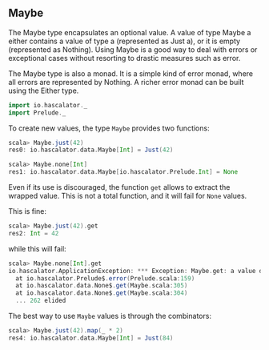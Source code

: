 ## Maybe

The Maybe type encapsulates an optional value. A value of type Maybe a either contains a value 
of type a (represented as Just a), or it is empty (represented as Nothing). Using Maybe is a 
good way to deal with errors or exceptional cases without resorting to drastic measures 
such as error.

The Maybe type is also a monad. It is a simple kind of error monad, where all errors are 
represented by Nothing. A richer error monad can be built using the Either type.

```scala
import io.hascalator._
import Prelude._
```

To create new values, the type `Maybe` provides two functions:

```scala
scala> Maybe.just(42)
res0: io.hascalator.data.Maybe[Int] = Just(42)

scala> Maybe.none[Int]
res1: io.hascalator.data.Maybe[io.hascalator.Prelude.Int] = None
```

Even if its use is discouraged, the function `get` allows to extract the wrapped value. This is not
a total function, and it will fail for `None` values.

This is fine:

```scala
scala> Maybe.just(42).get
res2: Int = 42
```

while this will fail:

```scala
scala> Maybe.none[Int].get
io.hascalator.ApplicationException: *** Exception: Maybe.get: a value doesn't exist
  at io.hascalator.Prelude$.error(Prelude.scala:159)
  at io.hascalator.data.None$.get(Maybe.scala:305)
  at io.hascalator.data.None$.get(Maybe.scala:304)
  ... 262 elided
```

The best way to use `Maybe` values is through the combinators:

```scala
scala> Maybe.just(42).map(_ * 2)
res4: io.hascalator.data.Maybe[Int] = Just(84)
```


